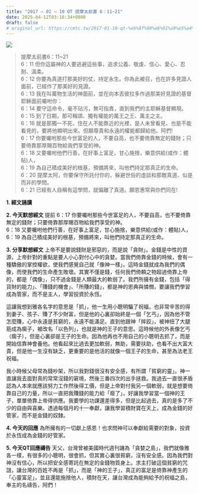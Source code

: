 ```yaml
---
title: "2017 – 01 – 10 QT 提摩太前書 6：11~21"
date: 2025-04-12T03:16:34+0800
draft: false
# original_url: https://cmtc.tw/2017-01-10-qt-%e6%8f%90%e6%91%a9%e5%a4%aa%e5%89%8d%e6%9b%b86%ef%bc%9a1121
---
```


![](/images/qt.jpg)
> 提摩太前書6：11\~21  
> 6：11 但你這屬神的人要逃避這些事，追求公義、敬虔、信心、愛心、忍耐、溫柔。  
> 6：12 你要為真道打那美好的仗，持定永生。你為此被召，也在許多見證人面前，已經作了那美好的見證。  
> 6：13 我在叫萬物生活的神面前，並在向本丟彼拉多作過那美好見證的基督耶穌面前囑咐你：  
> 6：14 要守這命令，毫不玷污，無可指責，直到我們的主耶穌基督顯現。  
> 6：15 到了日期，那可稱頌、獨有權能的萬王之王、萬主之主。  
> 6：16 就是那獨一不死、住在人不能靠近的光裡，是人未曾看見、也是不能看見的，要將他顯明出來。但願尊貴和永遠的權能都歸給他。阿們!  
> 6：17 你要囑咐那些今世富足的人，不要自高，也不要倚靠無定的錢財；只要倚靠那厚賜百物給我們享受的神。  
> 6：18 又要囑咐他們行善，在好事上富足，甘心施捨，樂意供給(或作：體貼)人，  
> 6：19 為自己積成美好的根基，預備將來，叫他們持定那真正的生命。  
> 6：20 提摩太阿，你要保守所託付你的，躲避世俗的虛談和那敵真道、似是而非的學問。  
> 6：21 已經有人自稱有這學問，就偏離了真道。願恩惠常與你們同在!

**1.  經文誦讀**

**2.  今天默想經文**
提前 6：17 你要囑咐那些今世富足的人，不要自高，也不要倚靠無定的錢財；只要倚靠那厚賜百物給我們享受的神。  
6：18 又要囑咐他們行善，在好事上富足，甘心施捨，樂意供給(或作：體貼)人，  
6：19 為自己積成美好的根基，預備將來，叫他們持定那真正的生命。

**3. 分享默想經文**
上帝不是要說錢財是邪惡的，而是說「貪財」。金錢是中性的資源，上帝針對的重點是要人小心對付心中的貪婪。當我們倚靠金錢的時候，會有一種驕傲的掌控權欲，使我們感覺自己就「像神一樣」。這時金錢就成為我們的偶像，而使我們的生命產生敗壞。其實不僅是錢，任何我們倚頼之物超過倚靠上帝的，都是「偶像」，只不過金錢是人類最大的軟弱了。我們所擁有金錢，包括「得貨財的能力」、「賺錢的機會」、「所賺的錢」，都是神的恩典與憐憫，要讓我們學習成為管家，而不是主人，學習投資於永恆。

這讓我想到雅各名字的意思是「抓」，他一生用小聰明騙了祝福，也非常辛苦的得到妻子、孩子、賺了不少財富，但是他的心裏卻始終是一個「乞丐」，因為他不管怎麼賺，心中永遠是貧窮的，永遠不能滿足。直到他跟神「摔跤」，被神扭了大腿筋成為瘸子，被改名「以色列」，也就是神的王子的意思。這時候他的外表像乞丐（瘸子），但是心裏卻是王子的生命。因為他再也不用自己的小聰明去抓了，而是開始信靠神會養他。他看起來比過去更加軟弱，無助，需要扶助，也看不出大富大貴，但是他一生沒有缺乏，更重要的是他活的就像一個王子的生命，甚至為法老王祝福。

我小時候父母常為錢吵架，所以我對錢很沒有安全感，有所謂「貧窮的靈」。神一直讓我去面對真的常常沒錢的窘境，然後三番四次的出手拯救。我過去一直很矛盾認為人本來就應該努力工作然後得工價，但是上帝對付我另一個軟弱，就是想要倚靠自己的力量，所以一直把我賺錢的能力給「廢了」，好讓我學習當一個神的王子，單單倚靠上帝得供應。我要學的功課還差得多，但是比起過去，真的是多了不少的自由與喜樂。透過每個月的十一奉獻，讓我學習積財寶在天上，成為金錢的好管家，而不是金錢的奴隸。

**4. 今天的回應**
為所擁有的一切獻上感恩！也求問神可以奉獻給需要的對象，投資於永恆成為金錢的好管家。

**5. 今天QT回應禱告**
天父，台灣曾被美國時代週刊譏為「貪婪之島」，我們就像雅各一樣，有很多的小聰明，很會抓，但其實心裏很貧窮，沒有安全感。因為我們對神沒有信心，所以把安全感寄託在無定的金錢物質身上。求主打破這個貧窮的咒詛，讓台灣的百姓不再是「抓」，而是「神的王子」，真正的富足是倚靠神產生的「心靈富足」，並且還能施捨他人，積財在天，讓台灣成為能夠給予的祝福之島，奉主的名禱告，阿們！
